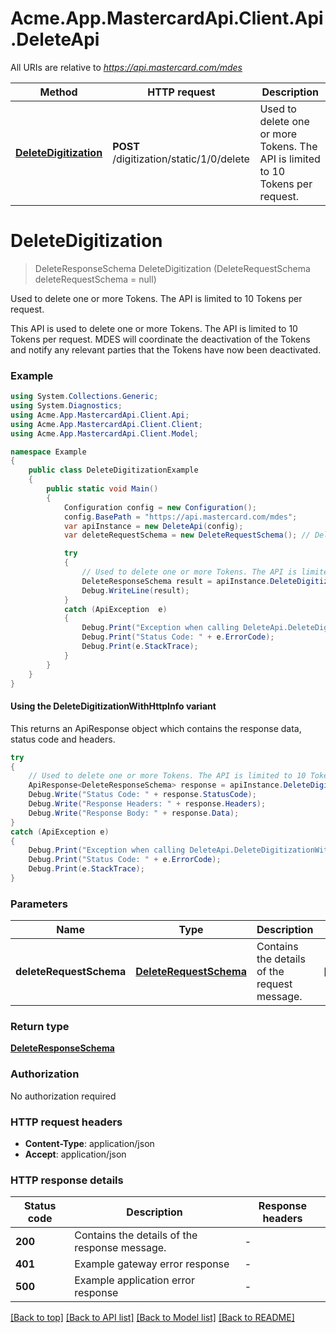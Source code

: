 # Acme.App.MastercardApi.Client.Api.DeleteApi

All URIs are relative to *https://api.mastercard.com/mdes*

| Method | HTTP request | Description |
|--------|--------------|-------------|
| [**DeleteDigitization**](DeleteApi.md#deletedigitization) | **POST** /digitization/static/1/0/delete | Used to delete one or more Tokens. The API is limited to 10 Tokens per request. |

<a id="deletedigitization"></a>
# **DeleteDigitization**
> DeleteResponseSchema DeleteDigitization (DeleteRequestSchema deleteRequestSchema = null)

Used to delete one or more Tokens. The API is limited to 10 Tokens per request.

This API is used to delete one or more Tokens.  The API is limited to 10 Tokens per request. MDES will coordinate the deactivation of the Tokens and notify any relevant parties that the Tokens have now been deactivated. 

### Example
```csharp
using System.Collections.Generic;
using System.Diagnostics;
using Acme.App.MastercardApi.Client.Api;
using Acme.App.MastercardApi.Client.Client;
using Acme.App.MastercardApi.Client.Model;

namespace Example
{
    public class DeleteDigitizationExample
    {
        public static void Main()
        {
            Configuration config = new Configuration();
            config.BasePath = "https://api.mastercard.com/mdes";
            var apiInstance = new DeleteApi(config);
            var deleteRequestSchema = new DeleteRequestSchema(); // DeleteRequestSchema | Contains the details of the request message.  (optional) 

            try
            {
                // Used to delete one or more Tokens. The API is limited to 10 Tokens per request.
                DeleteResponseSchema result = apiInstance.DeleteDigitization(deleteRequestSchema);
                Debug.WriteLine(result);
            }
            catch (ApiException  e)
            {
                Debug.Print("Exception when calling DeleteApi.DeleteDigitization: " + e.Message);
                Debug.Print("Status Code: " + e.ErrorCode);
                Debug.Print(e.StackTrace);
            }
        }
    }
}
```

#### Using the DeleteDigitizationWithHttpInfo variant
This returns an ApiResponse object which contains the response data, status code and headers.

```csharp
try
{
    // Used to delete one or more Tokens. The API is limited to 10 Tokens per request.
    ApiResponse<DeleteResponseSchema> response = apiInstance.DeleteDigitizationWithHttpInfo(deleteRequestSchema);
    Debug.Write("Status Code: " + response.StatusCode);
    Debug.Write("Response Headers: " + response.Headers);
    Debug.Write("Response Body: " + response.Data);
}
catch (ApiException e)
{
    Debug.Print("Exception when calling DeleteApi.DeleteDigitizationWithHttpInfo: " + e.Message);
    Debug.Print("Status Code: " + e.ErrorCode);
    Debug.Print(e.StackTrace);
}
```

### Parameters

| Name | Type | Description | Notes |
|------|------|-------------|-------|
| **deleteRequestSchema** | [**DeleteRequestSchema**](DeleteRequestSchema.md) | Contains the details of the request message.  | [optional]  |

### Return type

[**DeleteResponseSchema**](DeleteResponseSchema.md)

### Authorization

No authorization required

### HTTP request headers

 - **Content-Type**: application/json
 - **Accept**: application/json


### HTTP response details
| Status code | Description | Response headers |
|-------------|-------------|------------------|
| **200** | Contains the details of the response message.  |  -  |
| **401** | Example gateway error response  |  -  |
| **500** | Example application error response  |  -  |

[[Back to top]](#) [[Back to API list]](../README.md#documentation-for-api-endpoints) [[Back to Model list]](../README.md#documentation-for-models) [[Back to README]](../README.md)

